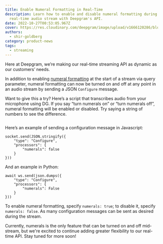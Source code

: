 ```yaml
---
title: Enable Numeral Formatting in Real-Time
description: Learn how to enable and disable numeral formatting during a
  real-time audio stream with Deepgram's API.
date: 2022-10-27T00:53:05.967Z
cover: https://res.cloudinary.com/deepgram/image/upload/v1666120286/blog/Enhanced%20Messaging%20in%20Streaming/2210-close-stream-update-featured-1200x630_2x_e9k8gi.png
authors:
  - shir-goldberg
category: product-news
tags:
  - streaming
---
```

Here at Deepgram, we’re making our real-time streaming API as dynamic as our customers’ needs.

In addition to enabling [numeral formatting](https://developers.deepgram.com/documentation/features/numerals/) at the start of a stream via query parameter, numeral formatting can now be turned on and off at any point in an audio stream by sending a JSON `Configure` message.

Want to give this a try? Here’s a script that transcribes audio from your microphone using DG. If you say “turn numerals on” or “turn numerals off”, numeral formatting will be enabled or disabled. Try saying a string of numbers to see the difference.

![]()

Here’s an example of sending a configuration message in Javascript:

```
socket.send(JSON.stringify({
    "type": "Configure",
    "processors": {
        "numerals": false
    }
}))
```

And an example in Python:

```
await ws.send(json.dumps({
    "type": "Configure",
    "processors": {
        "numerals": False
    }
}))
```

To enable numeral formatting, specify `numerals: true`; to disable it, specify `numerals: false`. As many configuration messages can be sent as desired during the stream.

Currently, numerals is the only feature that can be turned on and off mid-stream, but we're excited to continue adding greater flexibility to our real-time API. Stay tuned for more soon!